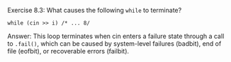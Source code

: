 Exercise 8.3:
What causes the following `while` to terminate?
```
while (cin >> i) /* ... 8/
```

Answer: This loop terminates when cin enters a failure state through a call to `.fail()`, which can be caused by system-level failures (badbit), end of file (eofbit), or recoverable errors (failbit).